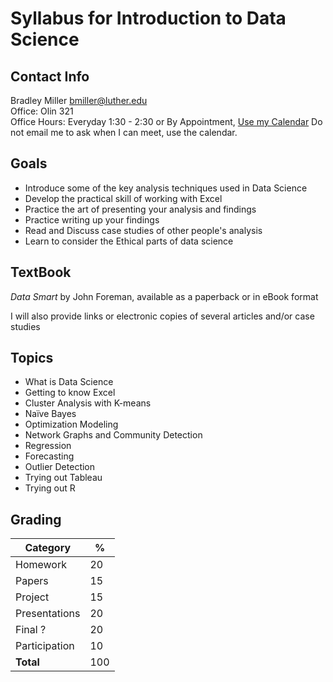 # Syllabus for Introduction to Data Science

## Contact Info

  Bradley Miller  bmiller@luther.edu <br />
  Office: Olin 321 <br />
  Office Hours:  Everyday 1:30 - 2:30 
  or By Appointment, [Use my Calendar](https://calendar.google.com/calendar/embed?mode=WEEK&src=millbr02%40luther.edu&ctz=America/Chicago)  Do not email me to ask when I can meet, use the calendar.

## Goals

* Introduce some of the key analysis techniques used in Data Science
* Develop the practical skill of working with Excel
* Practice the art of presenting your analysis and findings
* Practice writing up your findings
* Read and Discuss case studies of other people's analysis
* Learn to consider the Ethical parts of data science

## TextBook

*Data Smart* by John Foreman, available as a paperback or in eBook format

I will also provide links or electronic copies of several articles and/or case studies

## Topics

* What is Data Science
* Getting to know Excel
* Cluster Analysis with K-means
* Naïve Bayes
* Optimization Modeling
* Network Graphs and Community Detection
* Regression
* Forecasting
* Outlier Detection
* Trying out Tableau
* Trying out R


## Grading

<!-- http://truben.no/table/ -->

| Category      | %  |
|---------------|----|
| Homework      | 20 |
| Papers        | 15 |
| Project       | 15 |
| Presentations | 20 |
| Final ?       | 20 |
| Participation | 10 |
| **Total**     | 100|
